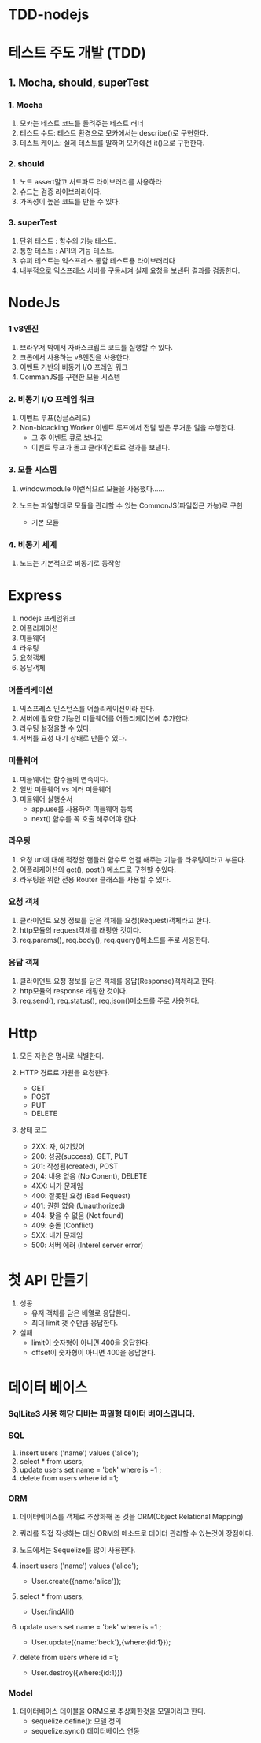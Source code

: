 # TDD-nodejs

# 테스트 주도 개발 (TDD)

## 1. Mocha, should, superTest

### 1. Mocha

1. 모카는 테스트 코드를 돌려주는 테스트 러너
2. 테스트 수트: 테스트 환경으로 모카에서는 describe()로 구현한다.
3. 테스트 케이스: 실제 테스트를 말하며 모카에선 it()으로 구현한다.

### 2. should

1. 노드 assert말고 서드파트 라이브러리를 사용하라
2. 슈드는 검증 라이브러리이다.
3. 가독성이 높은 코드를 만들 수 있다.

### 3. superTest

1. 단위 테스트 : 함수의 기능 테스트.
2. 통합 테스트 : API의 기능 테스트.
3. 슈퍼 테스트는 익스프레스 통함 테스트용 라이브러리다
4. 내부적으로 익스프레스 서버를 구동시켜 실제 요청을 보낸뒤 결과를 검증한다.

# NodeJs

### 1 v8엔진

1. 브라우저 밖에서 자바스크립트 코드를 실행할 수 있다.
2. 크롭에서 사용하는 v8엔진을 사용한다.
3. 이벤트 기반의 비동기 I/O 프레임 워크
4. CommanJS를 구현한 모듈 시스템

### 2. 비동기 I/O 프레임 워크

1. 이벤트 루프(싱글스레드)
2. Non-bloacking Worker 이벤트 루프에서 전달 받은 무거운 일을 수행한다.
   - 그 후 이벤트 큐로 보내고
   - 이벤트 루프가 돌고 클라이언트로 결과를 보낸다.

### 3. 모듈 시스템

1. window.module 이런식으로 모듈을 사용했다......
2. 노드는 파일형태로 모듈을 관리할 수 있는 CommonJS(파일접근 가능)로 구현

   - 기본 모듈

### 4. 비동기 세계

1. 노드는 기본적으로 비동기로 동작함

# Express

1. nodejs 프레임워크
2. 어플리케이션
3. 미들웨어
4. 라우팅
5. 요청객체
6. 응답객체

### 어플리케이션

1. 익스프레스 인스턴스를 어플리케이션이라 한다.
2. 서버에 필요한 기능인 미들웨어를 어플리케이션에 추가한다.
3. 라우팅 설정을할 수 있다.
4. 서버를 요청 대기 상태로 만들수 있다.

### 미들웨어

1. 미들웨어는 함수들의 연속이다.
2. 일반 미들웨어 vs 에러 미들웨어
3. 미들웨어 실행순서
   - app.use를 사용하여 미들웨어 등록
   - next() 함수를 꼭 호출 해주어야 한다.

### 라우팅

1. 요청 url에 대해 적정할 핸들러 함수로 연결 해주는 기능을 라우팅이라고 부른다.
2. 어플리케이션의 get(), post() 메소드로 구현할 수있다.
3. 라우팅을 위한 전용 Router 클래스를 사용할 수 있다.

### 요청 객체

1. 클라이언트 요청 정보를 담은 객체를 요청(Request)객체라고 한다.
2. http모듈의 request객체를 래핑한 것이다.
3. req.params(), req.body(), req.query()메소드를 주로 사용한다.

### 응답 객체

1. 클라이언트 요청 정보를 담은 객체를 응답(Response)객체라고 한다.
2. http모듈의 response 래핑한 것이다.
3. req.send(), req.status(), req.json()메소드를 주로 사용한다.

# Http

1. 모든 자원은 명사로 식별한다.
2. HTTP 경로로 자원을 요청한다.

   - GET
   - POST
   - PUT
   - DELETE

3. 상태 코드
   - 2XX: 자, 여기있어
   - 200: 성공(success), GET, PUT
   - 201: 작성됨(created), POST
   - 204: 내용 없음 (No Conent), DELETE
   - 4XX: 니가 문제임
   - 400: 잘못된 요청 (Bad Request)
   - 401: 권한 없음 (Unauthorized)
   - 404: 찾을 수 없음 (Not found)
   - 409: 충돌 (Conflict)
   - 5XX: 내가 문제임
   - 500: 서버 에러 (Interel server error)

# 첫 API 만들기

1. 성공
   - 유저 객체를 담은 배열로 응답한다.
   - 최대 limit 갯 수만큼 응답한다.
2. 실패
   - limit이 숫자형이 아니면 400을 응답한다.
   - offset이 숫자형이 아니면 400을 응답한다.

# 데이터 베이스

### SqlLite3 사용 해당 디비는 파일형 데이터 베이스입니다.

### SQL

1. insert users ('name') values ('alice');
2. select \* from users;
3. update users set name = 'bek' where is =1 ;
4. delete from users where id =1;

### ORM

1. 데이터베이스를 객체로 추상화해 논 것을 ORM(Object Relational Mapping)
2. 쿼리를 직접 작성하는 대신 ORM의 메소드로 데이터 관리할 수 있는것이 장점이다.
3. 노드에서는 Sequelize를 많이 사용한다.

4. insert users ('name') values ('alice');
   - User.create({name:'alice'});
5. select \* from users;
   - User.findAll()
6. update users set name = 'bek' where is =1 ;
   - User.update({name:'beck'},{where:{id:1}});
7. delete from users where id =1;
   - User.destroy({where:{id:1}})

### Model

1. 데이터베이스 테이블을 ORM으로 추상화한것을 모델이라고 한다.
   - sequelize.define(): 모델 정의
   - sequelize.sync():데이터베이스 연동
